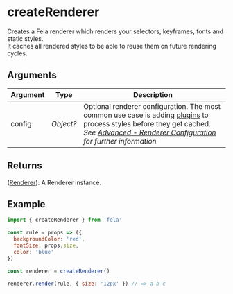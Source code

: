 # createRenderer

Creates a Fela renderer which renders your selectors, keyframes, fonts and static styles.<br>
It caches all rendered styles to be able to reuse them on future rendering cycles.<br>

## Arguments
| Argument | Type | Description |
| --- | --- | --- |
| config | *Object?* | Optional renderer configuration. The most common use case is adding [plugins](../../advanced/Plugins.md) to process styles before they get cached.<br>*See [Advanced - Renderer Configuration](../../advanced/RendererConfiguration.md) for further information* |

## Returns
([Renderer](Renderer.md)): A Renderer instance.

## Example

```javascript
import { createRenderer } from 'fela'

const rule = props => ({
  backgroundColor: 'red',
  fontSize: props.size,
  color: 'blue'
})

const renderer = createRenderer()

renderer.render(rule, { size: '12px' }) // => a b c
```
